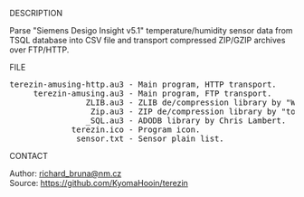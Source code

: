 
DESCRIPTION

Parse "Siemens Desigo Insight v5.1" temperature/humidity sensor data from TSQL database into CSV file and transport compressed ZIP/GZIP archives over FTP/HTTP.

FILE

<pre>
terezin-amusing-http.au3 - Main program, HTTP transport.
     terezin-amusing.au3 - Main program, FTP transport.
                ZLIB.au3 - ZLIB de/compression library by "Ward".
                 Zip.au3 - ZIP de/compression library by "torels_".
                _SQL.au3 - ADODB library by Chris Lambert.
             terezin.ico - Program icon.
              sensor.txt - Sensor plain list.
</pre>

CONTACT

Author: richard_bruna@nm.cz<br>
Source: https://github.com/KyomaHooin/terezin

